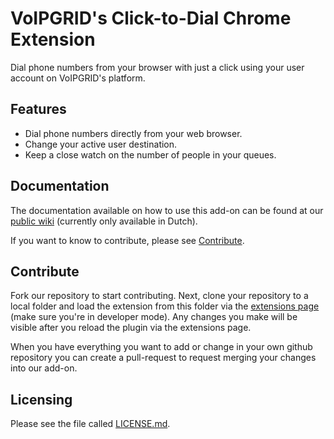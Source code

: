 VoIPGRID's Click-to-Dial Chrome Extension
=========================================

Dial phone numbers from your browser with just a click using your user account on VoIPGRID's platform.

Features
--------

 * Dial phone numbers directly from your web browser.
 * Change your active user destination.
 * Keep a close watch on the number of people in your queues.

Documentation
-------------

The documentation available on how to use this add-on can be found at our [public wiki](http://wiki.voipgrid.nl/index.php/Chrome_plugin) (currently only available in Dutch).

If you want to know to contribute, please see [Contribute](#contribute).

Contribute
----------

Fork our repository to start contributing. Next, clone your repository to a local folder and load the extension from this folder via the [extensions page](chrome://extensions) (make sure you're in developer mode). Any changes you make will be visible after you reload the plugin via the extensions page.

When you have everything you want to add or change in your own github repository you can create a pull-request to request merging your changes into our add-on.


Licensing
---------

Please see the file called [LICENSE.md](LICENSE.md).
